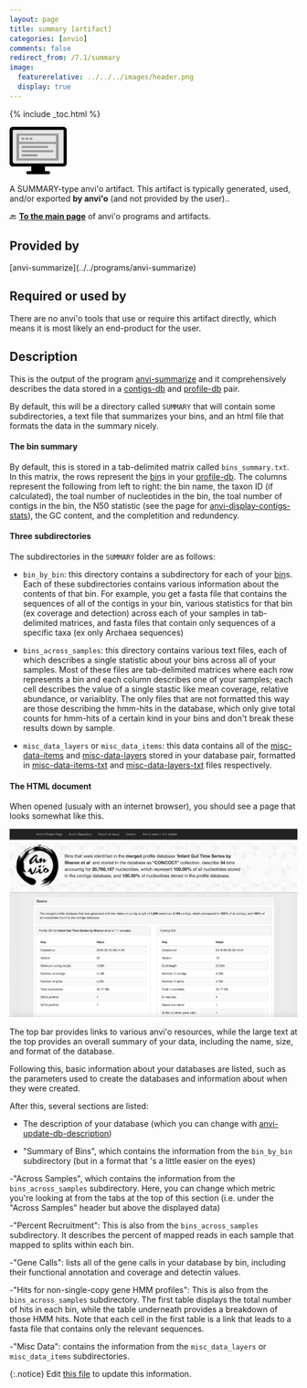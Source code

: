 ```yaml
---
layout: page
title: summary [artifact]
categories: [anvio]
comments: false
redirect_from: /7.1/summary
image:
  featurerelative: ../../../images/header.png
  display: true
---
```



{% include _toc.html %}


<img src="../../images/icons/SUMMARY.png" alt="SUMMARY" style="width:100px; border:none" />

A SUMMARY-type anvi'o artifact. This artifact is typically generated, used, and/or exported **by anvi'o** (and not provided by the user)..

🔙 **[To the main page](../../)** of anvi'o programs and artifacts.

## Provided by


<p style="text-align: left" markdown="1"><span class="artifact-p">[anvi-summarize](../../programs/anvi-summarize)</span></p>


## Required or used by


There are no anvi'o tools that use or require this artifact directly, which means it is most likely an end-product for the user.


## Description

This is the output of the program <span class="artifact-n">[anvi-summarize](/help/7.1/programs/anvi-summarize)</span> and it comprehensively describes the data stored in a <span class="artifact-n">[contigs-db](/help/7.1/artifacts/contigs-db)</span> and <span class="artifact-n">[profile-db](/help/7.1/artifacts/profile-db)</span> pair. 

By default, this will be a directory called `SUMMARY` that will contain some subdirectories, a text file that summarizes your bins, and an html file that formats the data in the summary nicely. 

#### The bin summary 

By default, this is stored in a tab-delimited matrix called `bins_summary.txt`. In this matrix, the rows represent the <span class="artifact-n">[bin](/help/7.1/artifacts/bin)</span>s in your <span class="artifact-n">[profile-db](/help/7.1/artifacts/profile-db)</span>. The columns represent the following from left to right: the bin name,  the taxon ID (if calculated), the toal number of nucleotides in the bin, the toal number of contigs in the bin, the N50 statistic (see the page for <span class="artifact-n">[anvi-display-contigs-stats](/help/7.1/programs/anvi-display-contigs-stats)</span>), the GC content, and the completition and redundency. 

#### Three subdirectories 

The subdirectories in the `SUMMARY` folder are as follows:

- `bin_by_bin`: this directory contains a subdirectory for each of your <span class="artifact-n">[bin](/help/7.1/artifacts/bin)</span>s. Each of these subdirectories contains various information about the contents of that bin. For example, you get a fasta file that contains the sequences of all of the contigs in your bin, various statistics for that bin (ex coverage and detection) across each of your samples in tab-delimited matrices, and fasta files that contain only sequences of a specific taxa (ex only Archaea sequences)

- `bins_across_samples`: this directory contains various text files, each of which describes a single statistic about your bins across all of your samples. Most of these files are tab-delimited matrices where each row represents a bin and each column describes one of your samples; each cell describes the value of a single stastic like mean coverage, relative abundance, or variaiblity. The only files that are not formatted this way are those describing the hmm-hits in the database, which only give total counts for hmm-hits of a certain kind in your bins and don't break these results down by sample. 

- `misc_data_layers` or `misc_data_items`: this data contains all of the <span class="artifact-n">[misc-data-items](/help/7.1/artifacts/misc-data-items)</span> and <span class="artifact-n">[misc-data-layers](/help/7.1/artifacts/misc-data-layers)</span> stored in your database pair, formatted in <span class="artifact-n">[misc-data-items-txt](/help/7.1/artifacts/misc-data-items-txt)</span> and <span class="artifact-n">[misc-data-layers-txt](/help/7.1/artifacts/misc-data-layers-txt)</span> files respectively. 

#### The HTML document 

When opened (usualy with an internet browser), you should see a page that looks somewhat like this. 

![An example of the HTML file that results from anvi-summarize.](../../images/summary_example.png)

The top bar provides links to various anvi'o resources, while the large text at the top provides an overall summary of your data, including the name, size, and format of the database. 

Following this, basic information about your databases are listed, such as the parameters used to create the databases and information about when they were created. 

After this, several sections are listed: 

- The description of your database (which you can change with <span class="artifact-n">[anvi-update-db-description](/help/7.1/programs/anvi-update-db-description)</span>)

- "Summary of Bins", which contains the information from the `bin_by_bin` subdirectory (but in a format that 's a little easier on the eyes)

-"Across Samples", which contains the information from the `bins_across_samples` subdirectory. Here, you can change which metric you're looking at from the tabs at the top of this section (i.e. under the "Across Samples" header but above the displayed data) 

-"Percent Recruitment": This is also from the `bins_across_samples` subdirectory.  It describes the percent of mapped reads in each sample that mapped to splits within each bin. 

-"Gene Calls": lists all of the gene calls in your database by bin, including their functional annotation and coverage and detectin values. 

-"Hits for non-single-copy gene HMM profiles": This is also from the `bins_across_samples` subdirectory. The first table displays the total number of hits in each bin, while the table underneath provides a breakdown of those HMM hits. Note that each cell in the first table is a link that leads to a fasta file that contains only the relevant sequences.  

-"Misc Data": contains the information from the `misc_data_layers` or `misc_data_items` subdirectories. 


{:.notice}
Edit [this file](https://github.com/merenlab/anvio/tree/master/anvio/docs/artifacts/summary.md) to update this information.

